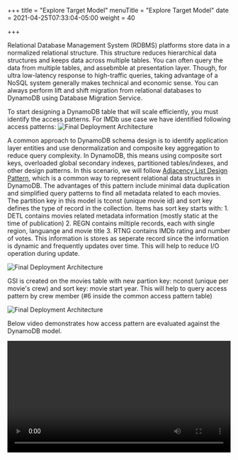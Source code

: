 +++
title = "Explore Target Model"
menuTitle = "Explore Target Model"
date = 2021-04-25T07:33:04-05:00
weight = 40

+++

Relational Database Management System (RDBMS) platforms store data in a normalized relational structure. This structure reduces hierarchical data structures  and keeps data across multiple tables.
You can often query the data from multiple tables, and assebmble at presentation layer. Though, for ultra low-latency response to high-traffic queries, taking advantage of a NoSQL system generally makes technical and economic sense.
You can always perform lift and shift migration from relational databases to DynamoDB using Database Migration Service.

To start designing a DynamoDB table that will scale efficiently, you must identify the access patterns. For IMDb use case we have identified following access patterns:
![Final Deployment Architecture](/images/migration32.png)

A common approach to DynamoDB schema design is to identify application layer entities and use denormalization and composite key aggregation to reduce query complexity.
In DynamoDB, this means using composite sort keys, overloaded global secondary indexes, partitioned tables/indexes, and other design patterns.
In this scenario, we will follow [Adjacency List Design Pattern](https://docs.aws.amazon.com/amazondynamodb/latest/developerguide/bp-adjacency-graphs.html#bp-adjacency-lists), which is a common way to represent relational data structures in DynamoDB.
The advantages of this pattern include minimal data duplication and simplified query patterns to find all metadata related to each movies.
The partition key in this model is tconst (unique movie id) and sort key defines the type of record in the collection. Items has sort key starts with:
	1.	DETL contains movies related metadata information (mostly static at the time of publication)
	2.	REGN contains miltiple records, each with single region, languange and movie title
	3.	RTNG contains IMDb rating and number of votes. This information is stores as seperate record since the information is dynamic and frequently updates over time. This will help to reduce I/O operation during update.

![Final Deployment Architecture](/images/migration33.png)

GSI is created on the movies table with new partion key: nconst (unique per movie's crew) and sort key: movie start year. This will help to query access pattern by crew member (#6 inside the common access pattern table)

![Final Deployment Architecture](/images/migration34.png)

Below video demonstrates how access pattern are evaluated against the DynamoDB model.

<video width=100% controls autoplay>
    <source src="/images/migration36.mp4" type="video/mp4">
    Your browser does not support the video tag.
</video>
